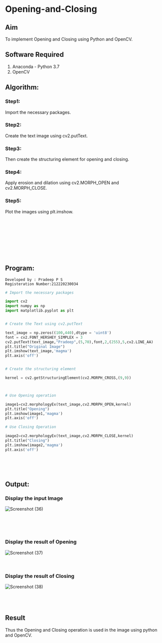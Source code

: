 # Opening-and-Closing

## Aim
To implement Opening and Closing using Python and OpenCV.

## Software Required
1. Anaconda - Python 3.7
2. OpenCV
## Algorithm:
### Step1:
Import the necessary packages.

### Step2:
Create the text image using cv2.putText.

### Step3:
Then create the structuring element for opening and closing.

### Step4:
Apply erosion and dilation using cv2.MORPH_OPEN and cv2.MORPH_CLOSE.

### Step5:
Plot the images using plt.imshow.

<br>
<br>
<br>
<br>
<br>
<br>
<br>

 
## Program:
```
Developed by : Pradeep P S
Registeration Number:212220230034
```

``` Python
# Import the necessary packages

import cv2
import numpy as np
import matplotlib.pyplot as plt


# Create the Text using cv2.putText

text_image = np.zeros((100,440),dtype = 'uint8')
font = cv2.FONT_HERSHEY_SIMPLEX = 3
cv2.putText(text_image,"Pradeep",(5,70),font,2,(255),5,cv2.LINE_AA)
plt.title("Original Image")
plt.imshow(text_image,'magma')
plt.axis('off')


# Create the structuring element

kernel = cv2.getStructuringElement(cv2.MORPH_CROSS,(9,9))



# Use Opening operation

image1=cv2.morphologyEx(text_image,cv2.MORPH_OPEN,kernel)
plt.title("Opening")
plt.imshow(image1,'magma')
plt.axis('off')

# Use Closing Operation

image2=cv2.morphologyEx(text_image,cv2.MORPH_CLOSE,kernel)
plt.title("Closing")
plt.imshow(image2,'magma')
plt.axis('off')



```
<br>
<br>

## Output:

### Display the input Image
![Screenshot (36)](https://user-images.githubusercontent.com/102652887/170830818-50c3aa17-a866-4acc-8b2a-8f82fd214331.png)

<br>
<br>
<br>

### Display the result of Opening
![Screenshot (37)](https://user-images.githubusercontent.com/102652887/170830824-49e22eed-5495-434c-9445-7faaad4bcd6a.png)
<br>
<br>
<br>

### Display the result of Closing
![Screenshot (38)](https://user-images.githubusercontent.com/102652887/170830836-e8600eb3-74f0-47a0-a19e-0865f6196bf5.png)
<br>
<br>
<br>
<br>


## Result
Thus the Opening and Closing operation is used in the image using python and OpenCV.
